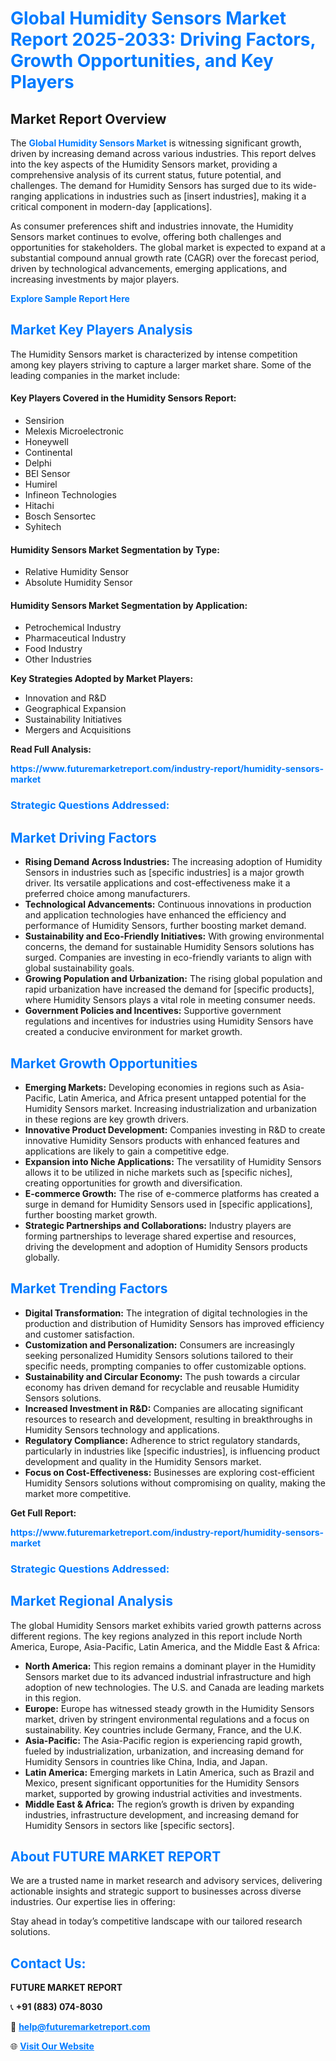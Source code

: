 <h1 style="color: #007BFF;">Global Humidity Sensors Market Report 2025-2033: Driving Factors, Growth Opportunities, and Key Players</h1>

<section id="overview">
<h2>Market Report Overview</h2>
<p>The <a href="https://www.futuremarketreport.com/industry-report/humidity-sensors-market" style="color: #007BFF; text-decoration: none;"><strong>Global Humidity Sensors Market</strong></a> is witnessing significant growth, driven by increasing demand across various industries. This report delves into the key aspects of the Humidity Sensors market, providing a comprehensive analysis of its current status, future potential, and challenges. The demand for Humidity Sensors has surged due to its wide-ranging applications in industries such as [insert industries], making it a critical component in modern-day [applications].</p>
<p>As consumer preferences shift and industries innovate, the Humidity Sensors market continues to evolve, offering both challenges and opportunities for stakeholders. The global market is expected to expand at a substantial compound annual growth rate (CAGR) over the forecast period, driven by technological advancements, emerging applications, and increasing investments by major players.</p>
</section>

<section id="overview">
<p><a href="https://www.futuremarketreport.com/request-sample/reportId=81845" style="color: #007BFF; text-decoration: none;"><strong>Explore Sample Report Here</strong></a></p>
</section>

<section id="key-players">
<h2 style="color: #007BFF;">Market Key Players Analysis</h2>
<p>The Humidity Sensors market is characterized by intense competition among key players striving to capture a larger market share. Some of the leading companies in the market include:</p>
<h4>Key Players Covered in the Humidity Sensors Report:</h4>
<ul><li>Sensirion</li><li>Melexis Microelectronic</li><li>Honeywell</li><li>Continental</li><li>Delphi</li><li>BEI Sensor</li><li>Humirel</li><li>Infineon Technologies</li><li>Hitachi</li><li>Bosch Sensortec</li><li>Syhitech</li></ul>
<h4>Humidity Sensors Market Segmentation by Type:</h4>
<ul><li>Relative Humidity Sensor</li><li>Absolute Humidity Sensor</li></ul>

<h4>Humidity Sensors Market Segmentation by Application:</h4>
<ul><li>Petrochemical Industry</li><li>Pharmaceutical Industry</li><li>Food Industry</li><li>Other Industries</li></ul>
<p><strong>Key Strategies Adopted by Market Players:</strong></p>
<ul>
<li>Innovation and R&D</li>
<li>Geographical Expansion</li>
<li>Sustainability Initiatives</li>
<li>Mergers and Acquisitions</li>
</ul>
</section>

<section>
<p><strong>Read Full Analysis: </strong></p><a href="https://www.futuremarketreport.com/industry-report/humidity-sensors-market" style="color: #007BFF; text-decoration: none;"><strong>https://www.futuremarketreport.com/industry-report/humidity-sensors-market</strong></a>
<h3 style="color: #007BFF;">Strategic Questions Addressed:</h3>
</section>

<section id="driving-factors">
<h2 style="color: #007BFF;">Market Driving Factors</h2>
<ul>
<li><strong>Rising Demand Across Industries:</strong> The increasing adoption of Humidity Sensors in industries such as [specific industries] is a major growth driver. Its versatile applications and cost-effectiveness make it a preferred choice among manufacturers.</li>
<li><strong>Technological Advancements:</strong> Continuous innovations in production and application technologies have enhanced the efficiency and performance of Humidity Sensors, further boosting market demand.</li>
<li><strong>Sustainability and Eco-Friendly Initiatives:</strong> With growing environmental concerns, the demand for sustainable Humidity Sensors solutions has surged. Companies are investing in eco-friendly variants to align with global sustainability goals.</li>
<li><strong>Growing Population and Urbanization:</strong> The rising global population and rapid urbanization have increased the demand for [specific products], where Humidity Sensors plays a vital role in meeting consumer needs.</li>
<li><strong>Government Policies and Incentives:</strong> Supportive government regulations and incentives for industries using Humidity Sensors have created a conducive environment for market growth.</li>
</ul>
</section>

<section id="growth-opportunities">
<h2 style="color: #007BFF;">Market Growth Opportunities</h2>
<ul>
<li><strong>Emerging Markets:</strong> Developing economies in regions such as Asia-Pacific, Latin America, and Africa present untapped potential for the Humidity Sensors market. Increasing industrialization and urbanization in these regions are key growth drivers.</li>
<li><strong>Innovative Product Development:</strong> Companies investing in R&D to create innovative Humidity Sensors products with enhanced features and applications are likely to gain a competitive edge.</li>
<li><strong>Expansion into Niche Applications:</strong> The versatility of Humidity Sensors allows it to be utilized in niche markets such as [specific niches], creating opportunities for growth and diversification.</li>
<li><strong>E-commerce Growth:</strong> The rise of e-commerce platforms has created a surge in demand for Humidity Sensors used in [specific applications], further boosting market growth.</li>
<li><strong>Strategic Partnerships and Collaborations:</strong> Industry players are forming partnerships to leverage shared expertise and resources, driving the development and adoption of Humidity Sensors products globally.</li>
</ul>
</section>

<section id="trending-factors">
<h2 style="color: #007BFF;">Market Trending Factors</h2>
<ul>
<li><strong>Digital Transformation:</strong> The integration of digital technologies in the production and distribution of Humidity Sensors has improved efficiency and customer satisfaction.</li>
<li><strong>Customization and Personalization:</strong> Consumers are increasingly seeking personalized Humidity Sensors solutions tailored to their specific needs, prompting companies to offer customizable options.</li>
<li><strong>Sustainability and Circular Economy:</strong> The push towards a circular economy has driven demand for recyclable and reusable Humidity Sensors solutions.</li>
<li><strong>Increased Investment in R&D:</strong> Companies are allocating significant resources to research and development, resulting in breakthroughs in Humidity Sensors technology and applications.</li>
<li><strong>Regulatory Compliance:</strong> Adherence to strict regulatory standards, particularly in industries like [specific industries], is influencing product development and quality in the Humidity Sensors market.</li>
<li><strong>Focus on Cost-Effectiveness:</strong> Businesses are exploring cost-efficient Humidity Sensors solutions without compromising on quality, making the market more competitive.</li>
</ul>
</section>

<section>
<p><strong>Get Full Report: </strong></p><a href="https://www.futuremarketreport.com/industry-report/humidity-sensors-market" style="color: #007BFF; text-decoration: none;"><strong>https://www.futuremarketreport.com/industry-report/humidity-sensors-market</strong></a>
<h3 style="color: #007BFF;">Strategic Questions Addressed:</h3>
</section>


<section id="regional-analysis">
<h2 style="color: #007BFF;">Market Regional Analysis</h2>
<p>The global Humidity Sensors market exhibits varied growth patterns across different regions. The key regions analyzed in this report include North America, Europe, Asia-Pacific, Latin America, and the Middle East & Africa:</p>
<ul>
<li><strong>North America:</strong> This region remains a dominant player in the Humidity Sensors market due to its advanced industrial infrastructure and high adoption of new technologies. The U.S. and Canada are leading markets in this region.</li>
<li><strong>Europe:</strong> Europe has witnessed steady growth in the Humidity Sensors market, driven by stringent environmental regulations and a focus on sustainability. Key countries include Germany, France, and the U.K.</li>
<li><strong>Asia-Pacific:</strong> The Asia-Pacific region is experiencing rapid growth, fueled by industrialization, urbanization, and increasing demand for Humidity Sensors in countries like China, India, and Japan.</li>
<li><strong>Latin America:</strong> Emerging markets in Latin America, such as Brazil and Mexico, present significant opportunities for the Humidity Sensors market, supported by growing industrial activities and investments.</li>
<li><strong>Middle East & Africa:</strong> The region’s growth is driven by expanding industries, infrastructure development, and increasing demand for Humidity Sensors in sectors like [specific sectors].</li>
</ul>
</section>

<footer>
<h2 style="color: #007BFF;">About FUTURE MARKET REPORT</h2>
<p>We are a trusted name in market research and advisory services, delivering actionable insights and strategic support to businesses across diverse industries. Our expertise lies in offering:</p>

<p>Stay ahead in today’s competitive landscape with our tailored research solutions.</p>

<h2 style="color: #007BFF;">Contact Us:</h2>
<p><strong>FUTURE MARKET REPORT</strong></p>
<p>📞 <strong>+91 (883) 074-8030</strong></p>
<p>📧 <strong><a href="mailto:help@futuremarketreport.com" style="color: #007BFF;">help@futuremarketreport.com</a></strong></p>
<p>🌐 <strong><a href="https://www.futuremarketreport.com/" style="color: #007BFF;">Visit Our Website</a></strong></p>
</footer>